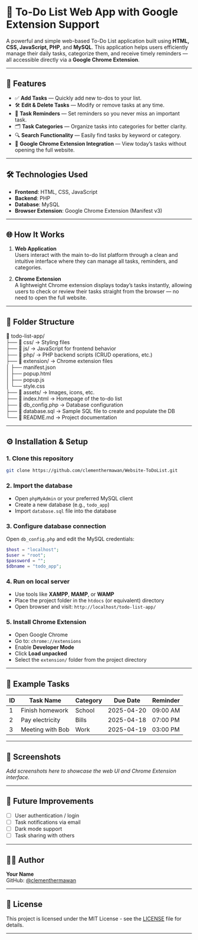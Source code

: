 # 📝 To-Do List Web App with Google Extension Support

A powerful and simple web-based To-Do List application built using **HTML, CSS, JavaScript, PHP**, and **MySQL**. This application helps users efficiently manage their daily tasks, categorize them, and receive timely reminders — all accessible directly via a **Google Chrome Extension**.

---

## 🚀 Features

- ✅ **Add Tasks** — Quickly add new to-dos to your list.  
- 🛠️ **Edit & Delete Tasks** — Modify or remove tasks at any time.  
- 📅 **Task Reminders** — Set reminders so you never miss an important task.  
- 🗂️ **Task Categories** — Organize tasks into categories for better clarity.  
- 🔍 **Search Functionality** — Easily find tasks by keyword or category.  
- 🧩 **Google Chrome Extension Integration** — View today’s tasks without opening the full website.  

---

## 🛠️ Technologies Used

- **Frontend**: HTML, CSS, JavaScript  
- **Backend**: PHP  
- **Database**: MySQL  
- **Browser Extension**: Google Chrome Extension (Manifest v3)  

---

## 🌐 How It Works

1. **Web Application**  
   Users interact with the main to-do list platform through a clean and intuitive interface where they can manage all tasks, reminders, and categories.

2. **Chrome Extension**  
   A lightweight Chrome extension displays today’s tasks instantly, allowing users to check or review their tasks straight from the browser — no need to open the full website.

---

## 📂 Folder Structure

📁 todo-list-app/  
├── 📁 css/              → Styling files  
├── 📁 js/               → JavaScript for frontend behavior  
├── 📁 php/              → PHP backend scripts (CRUD operations, etc.)  
├── 📁 extension/        → Chrome extension files  
│   ├── manifest.json  
│   ├── popup.html  
│   ├── popup.js  
│   └── style.css  
├── 📁 assets/           → Images, icons, etc.  
├── 📄 index.html        → Homepage of the to-do list  
├── 📄 db_config.php     → Database configuration  
├── 📄 database.sql      → Sample SQL file to create and populate the DB  
└── 📄 README.md         → Project documentation  

---

## ⚙️ Installation & Setup

### 1. Clone this repository

```bash
git clone https://github.com/clementhermawan/Website-ToDoList.git
```

### 2. Import the database

- Open `phpMyAdmin` or your preferred MySQL client  
- Create a new database (e.g., `todo_app`)  
- Import `database.sql` file into the database  

### 3. Configure database connection

Open `db_config.php` and edit the MySQL credentials:

```php
$host = "localhost";
$user = "root";
$password = "";
$dbname = "todo_app";
```

### 4. Run on local server

- Use tools like **XAMPP**, **MAMP**, or **WAMP**  
- Place the project folder in the `htdocs` (or equivalent) directory  
- Open browser and visit: `http://localhost/todo-list-app/`  

### 5. Install Chrome Extension

- Open Google Chrome  
- Go to: `chrome://extensions`  
- Enable **Developer Mode**  
- Click **Load unpacked**  
- Select the `extension/` folder from the project directory  

---

## 🧪 Example Tasks

| ID | Task Name        | Category  | Due Date   | Reminder  |
|----|------------------|-----------|------------|-----------|
| 1  | Finish homework  | School    | 2025-04-20 | 09:00 AM  |
| 2  | Pay electricity  | Bills     | 2025-04-18 | 07:00 PM  |
| 3  | Meeting with Bob | Work      | 2025-04-19 | 03:00 PM  |

---

## 📸 Screenshots

_Add screenshots here to showcase the web UI and Chrome Extension interface._

---

## 📌 Future Improvements

- [ ] User authentication / login  
- [ ] Task notifications via email  
- [ ] Dark mode support  
- [ ] Task sharing with others  

---

## 🙋‍♂️ Author

**Your Name**  
GitHub: [@clementhermawan](https://github.com/clementhermawan)

---

## 📄 License

This project is licensed under the MIT License - see the [LICENSE](https://github.com/clementhermawan/Licensi) file for details.

---
